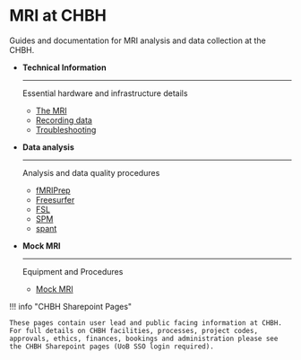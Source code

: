 # MRI at CHBH

Guides and documentation for MRI analysis and data collection at the CHBH.

<div class="grid cards" markdown>

-   **Technical Information**

    ---

    Essential hardware and infrastructure details

    - [The MRI](hardware/scanner.md)
    - [Recording data](hardware/stimulus_equipment.md)
    - [Troubleshooting](hardware/troubleshooting.md)

-   **Data analysis**

    ---

    Analysis and data quality procedures

    - [fMRIPrep](analysis/fmriprep.md)
    - [Freesurfer](analysis/freesurfer.md)
    - [FSL](analysis/fsl.md)
    - [SPM](analysis/spm.md)
    - [spant](analysis/spant.md)

-   **Mock MRI**

    ---

    Equipment and Procedures

    - [Mock MRI](mockmri/mockmri.md)

</div>

!!! info "CHBH Sharepoint Pages"

    These pages contain user lead and public facing information at CHBH. For full details on CHBH facilities, processes, project codes, approvals, ethics, finances, bookings and administration please see the CHBH Sharepoint pages (UoB SSO login required).

